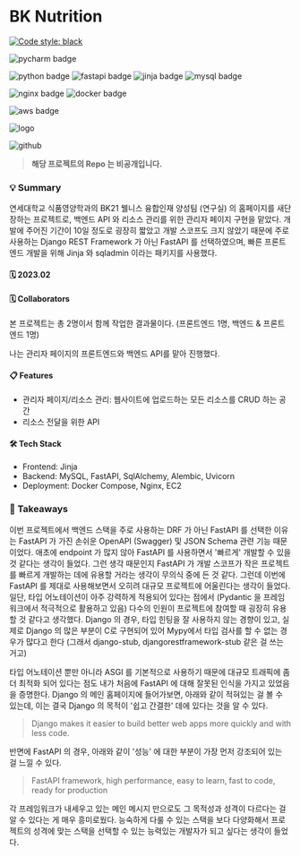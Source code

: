 # BK Nutrition

[![Code style: black](https://img.shields.io/badge/code%20style-black-000000.svg)](https://github.com/psf/black)

![pycharm badge](https://img.shields.io/badge/PyCharm-000000?style=flat-square&logo=PyCharm&logoColor=white)

![python badge](https://img.shields.io/badge/Python-3776AB?style=flat-square&logo=Python&logoColor=white)
![fastapi badge](https://img.shields.io/badge/FastAPI-009688?style=flat-square&logo=FastAPI&logoColor=white)
![jinja badge](https://img.shields.io/badge/Jinja-B41717?style=flat-square&logo=Jinja&logoColor=white)
![mysql badge](https://img.shields.io/badge/MySQL-4479A1?style=flat-square&logo=MySQL&logoColor=white)

![nginx badge](https://img.shields.io/badge/NGINX-009639?style=flat-square&logo=NGINX&logoColor=white)
![docker badge](https://img.shields.io/badge/Docker-2496ED?style=flat-square&logo=Docker&logoColor=white)

![aws badge](https://img.shields.io/badge/AWS-232f3e?style=flat-square&logo=amazon-aws&logoColor=white)

![logo](https://user-images.githubusercontent.com/89679621/226145943-074ce81c-ebdb-459f-a21e-b0e8968f3062.png)

![github](https://img.shields.io/badge/GitHub-181717?style=for-the-badge&logo=GitHub&logoColor=white?link=https://github.com/linda2927/bruteforce)

> **해당 프로젝트의 Repo 는 비공개입니다.**



### 💡 Summary
연세대학교 식품영양학과의 BK21 웰니스 융합인재 양성팀 (연구실) 의 홈페이지를 새단장하는 프로젝트로,
백엔드 API 와 리소스 관리를 위한 관리자 페이지 구현을 맡았다. 개발에 주어진 기간이 10일 정도로
굉장히 짧았고 개발 스코프도 크지 않았기 때문에 주로 사용하는 Django REST Framework 가 아닌
FastAPI 를 선택하였으며, 빠른 프론트엔드 개발을 위해 Jinja 와 sqladmin 이라는 패키지를 사용했다.

#### 🗓 2023.02

#### 🗓 Collaborators
본 프로젝트는 총 2명이서 함께 작업한 결과물이다. (프론트엔드 1명, 백엔드 & 프론트엔드 1명) 

나는 관리자 페이지의 프론트엔드와 백엔드 API를 맡아 진행했다.

#### 📋 Features
* 관리자 페이지/리소스 관리: 웹사이트에 업로드하는 모든 리소스를 CRUD 하는 공간
* 리소스 전달을 위한 API

#### 🛠 Tech Stack
* Frontend: Jinja
* Backend: MySQL, FastAPI, SqlAlchemy, Alembic, Uvicorn
* Deployment: Docker Compose, Nginx, EC2 


### 📌 Takeaways
이번 프로젝트에서 백엔드 스택을 주로 사용하는 DRF 가 아닌 FastAPI 를 선택한 이유는
FastAPI 가 가진 손쉬운 OpenAPI (Swagger) 및 JSON Schema 관련 기능 때문이었다.
애초에 endpoint 가 많지 않아 FastAPI 를 사용하면서 '빠르게' 개발할 수 있을 것 같다는
생각이 들었다. 그런 생각 때문인지 FastAPI 가 개발 스코프가 작은 프로젝트를 빠르게 
개발하는 데에 유용할 거라는 생각이 무의식 중에 든 것 같다. 
그런데 이번에 FastAPI 를 제대로 사용해보면서 오히려 대규모 프로젝트에 어울린다는 생각이 들었다.
일단, 타입 어노테이션이 아주 강력하게 적용되어 있다는 점에서 (Pydantic 을 프레임워크에서 적극적으로 활용하고 있음)
다수의 인원이 프로젝트에 참여할 때 굉장히 유용할 것 같다고 생각했다. Django 의 경우, 타입 힌팅을
잘 사용하지 않는 경향이 있고, 실제로 Django 의 많은 부분이 C로 구현되어 있어 Mypy에서 타입 검사를 할 수 없는 경우가 많다고 한다
(그래서 django-stub, djangorestframework-stub 같은 걸 쓰는 거고)

타입 어노테이션 뿐만 아니라 ASGI 를 기본적으로 사용하기 때문에 대규모 트래픽에 좀 더 최적화 되어 
있다는 점도 내가 처음에 FastAPI 에 대해 잘못된 인식을 가지고 있었음을 증명한다. Django 의 메인 홈페이지에 들어가보면,
아래와 같이 적혀있는 걸 볼 수 있는데, 이는 결국 Django 의 목적이 '쉽고 간결한' 데에 있다는 것을 알 수 있다.
> Django makes it easier to build better web apps more quickly and with less code.

반면에 FastAPI 의 경우, 아래와 같이 '성능' 에 대한 부분이 가장 먼저 강조되어 있는 걸 느낄 수 있다.

> FastAPI framework, high performance, easy to learn, fast to code, ready for production

각 프레임워크가 내세우고 있는 메인 메시지 만으로도 그 목적성과 성격이 다르다는 걸 알 수 있다는 게
매우 흥미로웠다. 능숙하게 다룰 수 있는 스택을 보다 다양화해서 프로젝트의 성격에 맞는 스택을 선택할 수 있는
능력있는 개발자가 되고 싶다는 생각이 들었다.


